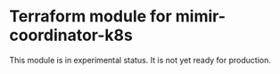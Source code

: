 # Terraform module for mimir-coordinator-k8s


This module is in experimental status. It is not yet ready for production.
